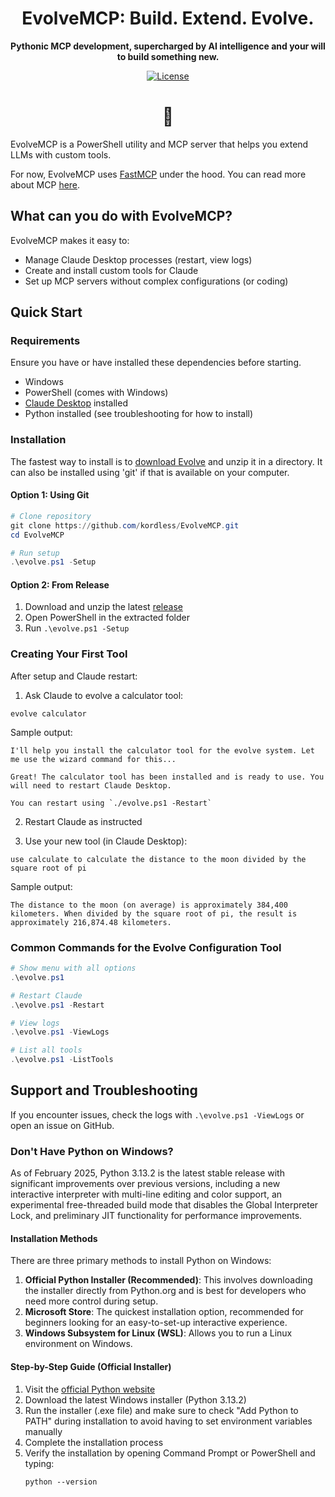 <div align="center">

# EvolveMCP: Build. Extend. Evolve.
<strong>Pythonic MCP development, supercharged by AI intelligence and your will to build something new.</strong>

[![License](https://img.shields.io/badge/license-_Sovereign_v1.1-purple)](https://github.com/kordless/EvolveMCP/blob/main/LICENSE.md)

<h1>🧠</h1>
</div>

EvolveMCP is a PowerShell utility and MCP server that helps you extend LLMs with custom tools. 

For now, EvolveMCP uses [FastMCP](https://github.com/jlowin/fastmcp) under the hood. You can read more about MCP [here](https://modelcontextprotocol.io/introduction).

## What can you do with EvolveMCP?

EvolveMCP makes it easy to:
- Manage Claude Desktop processes (restart, view logs)
- Create and install custom tools for Claude
- Set up MCP servers without complex configurations (or coding)

## Quick Start

### Requirements
Ensure you have or have installed these dependencies before starting.

- Windows
- PowerShell (comes with Windows)
- [Claude Desktop](https://claude.ai/download) installed
- Python installed (see troubleshooting for how to install)

### Installation
The fastest way to install is to [download Evolve](https://github.com/kordless/EvolveMCP/releases/tag/new) and unzip it in a directory. It can also be installed using 'git' if that is available on your computer.

#### Option 1: Using Git
```powershell
# Clone repository
git clone https://github.com/kordless/EvolveMCP.git
cd EvolveMCP

# Run setup
.\evolve.ps1 -Setup
```

#### Option 2: From Release
1. Download and unzip the latest [release](https://github.com/kordless/EvolveMCP/releases/tag/new) 
2. Open PowerShell in the extracted folder
3. Run `.\evolve.ps1 -Setup`

### Creating Your First Tool

After setup and Claude restart:

1. Ask Claude to evolve a calculator tool:
```
evolve calculator
```

Sample output:
```
I'll help you install the calculator tool for the evolve system. Let me use the wizard command for this...

Great! The calculator tool has been installed and is ready to use. You will need to restart Claude Desktop.

You can restart using `./evolve.ps1 -Restart`
```

2. Restart Claude as instructed

3. Use your new tool (in Claude Desktop):
```
use calculate to calculate the distance to the moon divided by the square root of pi
```

Sample output:
```
The distance to the moon (on average) is approximately 384,400 kilometers. When divided by the square root of pi, the result is approximately 216,874.48 kilometers.
```

### Common Commands for the Evolve Configuration Tool

```powershell
# Show menu with all options
.\evolve.ps1

# Restart Claude
.\evolve.ps1 -Restart

# View logs
.\evolve.ps1 -ViewLogs

# List all tools
.\evolve.ps1 -ListTools
```

## Support and Troubleshooting

If you encounter issues, check the logs with `.\evolve.ps1 -ViewLogs` or open an issue on GitHub.

### Don't Have Python on Windows?
As of February 2025, Python 3.13.2 is the latest stable release with significant improvements over previous versions, including a new interactive interpreter with multi-line editing and color support, an experimental free-threaded build mode that disables the Global Interpreter Lock, and preliminary JIT functionality for performance improvements.

#### Installation Methods
There are three primary methods to install Python on Windows:

1. **Official Python Installer (Recommended)**: This involves downloading the installer directly from Python.org and is best for developers who need more control during setup. 
2. **Microsoft Store**: The quickest installation option, recommended for beginners looking for an easy-to-set-up interactive experience.
3. **Windows Subsystem for Linux (WSL)**: Allows you to run a Linux environment on Windows.

#### Step-by-Step Guide (Official Installer)
1. Visit the [official Python website](https://www.python.org/downloads/)
2. Download the latest Windows installer (Python 3.13.2)
3. Run the installer (.exe file) and make sure to check "Add Python to PATH" during installation to avoid having to set environment variables manually
4. Complete the installation process
5. Verify the installation by opening Command Prompt or PowerShell and typing:
   ```
   python --version
   ```
   

